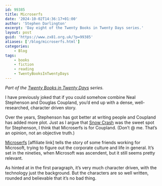 ```yaml
---
id: 99385
title: Microserfs
date: '2024-10-02T14:36:17+01:00'
author: 'Stephen Darlington'
excerpt: 'Day eight of the Twenty Books in Twenty Days series.'
layout: post
guid: 'https://www.zx81.org.uk/?p=99385'
aliases: ['/blog/microserfs.html']
categories:
    - Blog
tags:
    - books
    - fiction
    - reading
    - TwentyBooksInTwentyDays
---
```


*Part of the [Twenty Books in Twenty Days](https://www.zx81.org.uk/blog/twenty-books.html) series.*

I have previously joked that if you could somehow combine Neal Stephenson and Douglas Coupland, you’d end up with a dense, well-researched, character driven story.

Over the years, Stephenson has got better at writing people and Coupland has added more plot. Just as I argue that [Snow Crash](https://www.zx81.org.uk/blog/snow-crash.html) was the sweet spot for Stephenson, I think that Microserfs is for Coupland. (Don’t @ me. That’s an opinion, not an objective truth.)

[Microserfs](https://amzn.to/3BpJQLR) \[affiliate link\] tells the story of some friends working for Microsoft, trying to figure out the corporate culture and life in general. It’s set in the nineties, when Microsoft was ascendent, but it still seems pretty relevant.

As hinted at in the first paragraph, it’s very much character driven, with the technology just the background. But the characters are so well written, rounded and believable that it’s no bad thing.